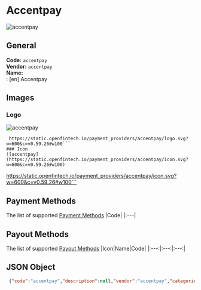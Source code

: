# Accentpay 
![accentpay](https://static.openfintech.io/payment_providers/accentpay/logo.svg?w=600&c=v0.59.26#w100)  
## General 
**Code:** `accentpay`  
**Vendor:** `accentpay`  
**Name:**  
:	[en] Accentpay  
## Images 
### Logo 
![accentpay](https://static.openfintech.io/payment_providers/accentpay/logo.svg?w=600&c=v0.59.26#w100)  
```
 https://static.openfintech.io/payment_providers/accentpay/logo.svg?w=600&c=v0.59.26#w100```  
### Icon 
![accentpay](https://static.openfintech.io/payment_providers/accentpay/icon.svg?w=600&c=v0.59.26#w100)  
```
 https://static.openfintech.io/payment_providers/accentpay/icon.svg?w=600&c=v0.59.26#w100```  
## Payment Methods 
The list of supported  [Payment Methods](#) 
|Code| 
|:---| 
 
## Payout Methods 
The list of supported  [Payout Methods](#) 
|Icon|Name|Code| 
|:---:|:---:|:---:| 
 
## JSON Object 
```json
 {"code":"accentpay","description":null,"vendor":"accentpay","categories":null,"countries":null,"payment_method":[],"payout_method":[],"metadata":null,"name":{"en":"Accentpay"}}```  
